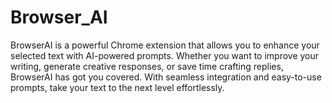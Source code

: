 # Browser_AI
BrowserAI is a powerful Chrome extension that allows you to enhance your selected text with AI-powered prompts. Whether you want to improve your writing, generate creative responses, or save time crafting replies, BrowserAI has got you covered. With seamless integration and easy-to-use prompts, take your text to the next level effortlessly.
